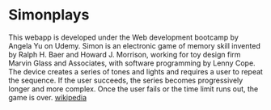 # Simonplays
This webapp is developed under the Web development bootcamp by Angela Yu on Udemy.
Simon is an electronic game of memory skill invented by Ralph H. Baer and Howard J. Morrison, working for toy design firm Marvin Glass and Associates, with software programming by Lenny Cope. The device creates a series of tones and lights and requires a user to repeat the sequence. If the user succeeds, the series becomes progressively longer and more complex. Once the user fails or the time limit runs out, the game is over. 
[wikipedia](https://en.wikipedia.org/wiki/Simon_(game))
